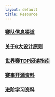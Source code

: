 ```yaml
---
layout: default 
title: Resource
---
```

### [赛队信息渠道](Resource/赛队信息渠道)
### [关于6大设计原则](Resource/关于6大设计原则)
### [世界赛TDP阅读指南](Resource/世界赛TDP阅读指南)
### [赛事开源资料](Resource/赛事开源资料)
### [进阶学习资料](Resource/进阶学习资料)
